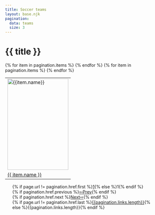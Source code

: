 ```yaml
---
title: Soccer teams
layout: base.njk
pagination:
  data: teams
  size: 3
---
```


# {{ title }}  

<table class="table" style="margin-left:auto;margin-right:auto;">
<tbody >
<tr>
{% for item in pagination.items %}
  <td>
  <a href="/GoalStats?name={{ item.name }}">
  <img src="{{item.img}}" alt="{{item.name}}" width="200" height = "300"/>
  </a>
  </td>
    {% endfor %}
  </tr>
  <tr>
  {% for item in pagination.items %}
  <td>
  <a href="/GoalStats?name={{ item.name }}">{{ item.name }}</a>
  <!-- <a href="/{{ item.name }}_teamstats?name={{ item.name }}">{{ item.name }}</a> -->
 
  </td>
  {% endfor %}
  </tr>
</tbody>
</table>

<!-- {% if pagination.href.previous %}<a href= "{{pagination.href.previous}}">Previous Page </a>{% endif %} {% if pagination.href.next %}<a href= "{{pagination.href.next}}">Next Page</a>{% endif %} -->

<nav class="paging">
  <ul style="list-style: none;">
  <li>{% if page.url != pagination.href.first %}<a href="{{ pagination.href.first }}">1</a>{% else %}1{% endif %}</li>
    <li>{% if pagination.href.previous %}<a href="{{ pagination.href.previous }}"class="left arrow">&#8678;Prev</a>{% endif %}</li>
<!-- {%- for pageEntry in pagination.pages %}
    <li><a href="{{ pagination.hrefs[ loop.index0 ] }}"{% if page.url == pagination.hrefs[ loop.index0 ] %} aria-current="page"{% endif %}>Page {{ loop.index }}</a></li>
{%- endfor %} -->
    <li>{% if pagination.href.next %}<a href="{{ pagination.href.next }}"class="right arrow">Next&#8680;</a>{% endif %}</li>
    <li>{% if page.url != pagination.href.last %}<a href="{{ pagination.href.last }}">{{pagination.links.length}}</a>{% else %}{{pagination.links.length}}{% endif %}</li>
  </ul>
</nav>
